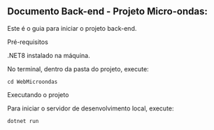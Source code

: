 ## Documento Back-end - Projeto Micro-ondas:  

Este é o guia para iniciar o projeto back-end.  

Pré-requisitos  

.NET8 instalado na máquina.  

No terminal, dentro da pasta do projeto, execute:
```terminal
cd WebMicroondas
```
Executando o projeto

Para iniciar o servidor de desenvolvimento local, execute:
```terminal
dotnet run
```
